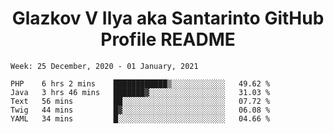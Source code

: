 <h1 align="center">Glazkov V Ilya aka Santarinto GitHub Profile README</h1>

<!--START_SECTION:waka-->
```text
Week: 25 December, 2020 - 01 January, 2021

PHP    6 hrs 2 mins    ████████████▒░░░░░░░░░░░░   49.62 % 
Java   3 hrs 46 mins   ███████▓░░░░░░░░░░░░░░░░░   31.03 % 
Text   56 mins         ██░░░░░░░░░░░░░░░░░░░░░░░   07.72 % 
Twig   44 mins         █▓░░░░░░░░░░░░░░░░░░░░░░░   06.08 % 
YAML   34 mins         █░░░░░░░░░░░░░░░░░░░░░░░░   04.66 % 
```
<!--END_SECTION:waka-->